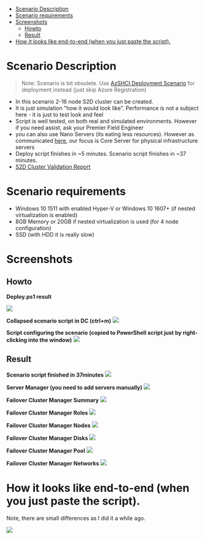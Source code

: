 <!-- TOC -->

- [Scenario Description](#scenario-description)
- [Scenario requirements](#scenario-requirements)
- [Screenshots](#screenshots)
    - [Howto](#howto)
    - [Result](#result)
- [How it looks like end-to-end (when you just paste the script).](#how-it-looks-like-end-to-end-when-you-just-paste-the-script)

<!-- /TOC -->

# Scenario Description

> Note: Scenario is bit obsolete. Use [AzSHCI Deployment Scenario](https://github.com/microsoft/MSLab/tree/master/Scenarios/AzSHCI%20Deployment) for deployment instead (just skip Azure Registration)

* In this scenario 2-16 node S2D cluster can be created.
* It is just simulation "how it would look like". Performance is not a subject here - it is just to test look and feel
* Script is well tested, on both real and simulated environments. However if you need assist, ask your Premier Field Engineer
* you can also use Nano Servers (its eating less resources). However as communicated [here](https://blogs.technet.microsoft.com/hybridcloud/2017/06/15/delivering-continuous-innovation-with-windows-server/), our focus is Core Server for physical infrastructure servers
* Deploy script finishes in ~5 minutes. Scenario script finishes in ~37 minutes.
* [S2D Cluster Validation Report](/Scenarios/S2D%20Hyperconverged/Screenshots/ValidationReport.zip)

# Scenario requirements

* Windows 10 1511 with enabled Hyper-V or Windows 10 1607+ (if nested virtualization is enabled)
* 8GB Memory or 20GB if nested virtualization is used (for 4 node configuration)
* SSD (with HDD it is really slow)

# Screenshots

## Howto

**Deploy.ps1 result**

![](/Scenarios/S2D%20Hyperconverged/Screenshots/DeployResultOverview.png)

**Collapsed scenario script in DC (ctrl+m)**
![](/Scenarios/S2D%20Hyperconverged/Screenshots/CollapsedScenarioScriptInDC.png)

**Script configuring the scenario (copied to PowerShell script just by right-clicking into the window)**
![](/Scenarios/S2D%20Hyperconverged/Screenshots/ScenarioScriptPastedIntoPosh.png)

## Result

**Scenario script finished in 37minutes**
![](/Scenarios/S2D%20Hyperconverged/Screenshots/ScenarioScriptFinished.png)

**Server Manager (you need to add servers manually)**
![](/Scenarios/S2D%20Hyperconverged/Screenshots/ServerManager.png)

**Failover Cluster Manager Summary**
![](/Scenarios/S2D%20Hyperconverged/Screenshots/FailoverClusterManagerSummary.png)

**Failover Cluster Manager Roles**
![](/Scenarios/S2D%20Hyperconverged/Screenshots/FailoverClusterManagerRoles.png)

**Failover Cluster Manager Nodes**
![](/Scenarios/S2D%20Hyperconverged/Screenshots/FailoverClusterManagerNodes.png)

**Failover Cluster Manager Disks**
![](/Scenarios/S2D%20Hyperconverged/Screenshots/FailoverClusterManagerDisks.png)

**Failover Cluster Manager Pool**
![](/Scenarios/S2D%20Hyperconverged/Screenshots/FailoverClusterManagerPool.png)

**Failover Cluster Manager Networks**
![](/Scenarios/S2D%20Hyperconverged/Screenshots/FailoverClusterManagerNetworks.png)

# How it looks like end-to-end (when you just paste the script). 
Note, there are small differences as I did it a while ago.

![](/Scenarios/S2D%20Hyperconverged/Screenshots/s2d_Hyperconverged.gif)
